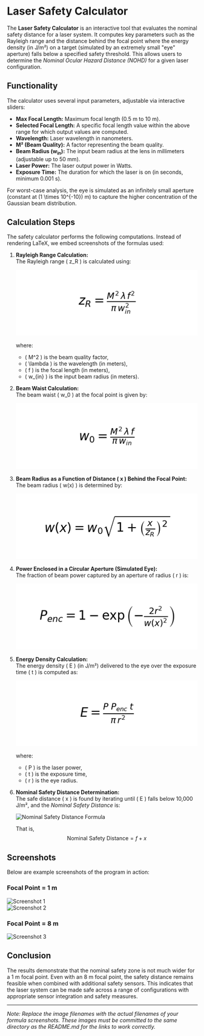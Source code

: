 # Laser Safety Calculator

The **Laser Safety Calculator** is an interactive tool that evaluates the nominal safety distance for a laser system. It computes key parameters such as the Rayleigh range and the distance behind the focal point where the energy density (in J/m²) on a target (simulated by an extremely small "eye" aperture) falls below a specified safety threshold. This allows users to determine the *Nominal Ocular Hazard Distance (NOHD)* for a given laser configuration.

## Functionality

The calculator uses several input parameters, adjustable via interactive sliders:

- **Max Focal Length:** Maximum focal length (0.5 m to 10 m).
- **Selected Focal Length:** A specific focal length value within the above range for which output values are computed.
- **Wavelength:** Laser wavelength in nanometers.
- **M² (Beam Quality):** A factor representing the beam quality.
- **Beam Radius (w<sub>in</sub>):** The input beam radius at the lens in millimeters (adjustable up to 50 mm).
- **Laser Power:** The laser output power in Watts.
- **Exposure Time:** The duration for which the laser is on (in seconds, minimum 0.001 s).

For worst-case analysis, the eye is simulated as an infinitely small aperture (constant at \(1 \times 10^{-10}\) m) to capture the higher concentration of the Gaussian beam distribution.

## Calculation Steps

The safety calculator performs the following computations. Instead of rendering LaTeX, we embed screenshots of the formulas used:

1. **Rayleigh Range Calculation:**  
   The Rayleigh range \( z_R \) is calculated using:
   
   ![Rayleigh Range Formula](rayleigh_range_formula.png)
   
   where:
   - \( M^2 \) is the beam quality factor,
   - \( \lambda \) is the wavelength (in meters),
   - \( f \) is the focal length (in meters),
   - \( w_{in} \) is the input beam radius (in meters).

2. **Beam Waist Calculation:**  
   The beam waist \( w_0 \) at the focal point is given by:
   
   ![Beam Waist Formula](beam_waist_formula.png)

3. **Beam Radius as a Function of Distance \( x \) Behind the Focal Point:**  
   The beam radius \( w(x) \) is determined by:
   
   ![Beam Radius Formula](beam_radius_formula.png)

4. **Power Enclosed in a Circular Aperture (Simulated Eye):**  
   The fraction of beam power captured by an aperture of radius \( r \) is:
   
   ![Enclosed Power Formula](enclosed_power_formula.png)

5. **Energy Density Calculation:**  
   The energy density \( E \) (in J/m²) delivered to the eye over the exposure time \( t \) is computed as:
   
   ![Energy Density Formula](energy_density_formula.png)
   
   where:
   - \( P \) is the laser power,
   - \( t \) is the exposure time,
   - \( r \) is the eye radius.

6. **Nominal Safety Distance Determination:**  
   The safe distance \( x \) is found by iterating until \( E \) falls below 10,000 J/m², and the *Nominal Safety Distance* is:
   
   ![Nominal Safety Distance Formula](nominal_safety_distance_formula.png)
   
   That is,  
   $$
   \text{Nominal Safety Distance} = f + x
   $$

## Screenshots

Below are example screenshots of the program in action:

### Focal Point = 1 m
![Screenshot 1](screenshot1.png)  
![Screenshot 2](screenshot2.png)

### Focal Point = 8 m
![Screenshot 3](screenshot3.png)

## Conclusion

The results demonstrate that the nominal safety zone is not much wider for a 1 m focal point. Even with an 8 m focal point, the safety distance remains feasible when combined with additional safety sensors. This indicates that the laser system can be made safe across a range of configurations with appropriate sensor integration and safety measures.

---

*Note: Replace the image filenames with the actual filenames of your formula screenshots. These images must be committed to the same directory as the README.md for the links to work correctly.*
